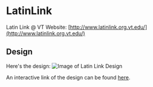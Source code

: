 # LatinLink
Latin Link @ VT Website: [http://www.latinlink.org.vt.edu/](http://www.latinlink.org.vt.edu/)

## Design
Here's the design:
![Image of Latin Link Design](http://www.latinlink.org.vt.edu/images/github-preview.png)

An interactive link of the design can be found [here](https://xd.adobe.com/view/59eff746-db91-4890-8df7-fddff655d306/).
